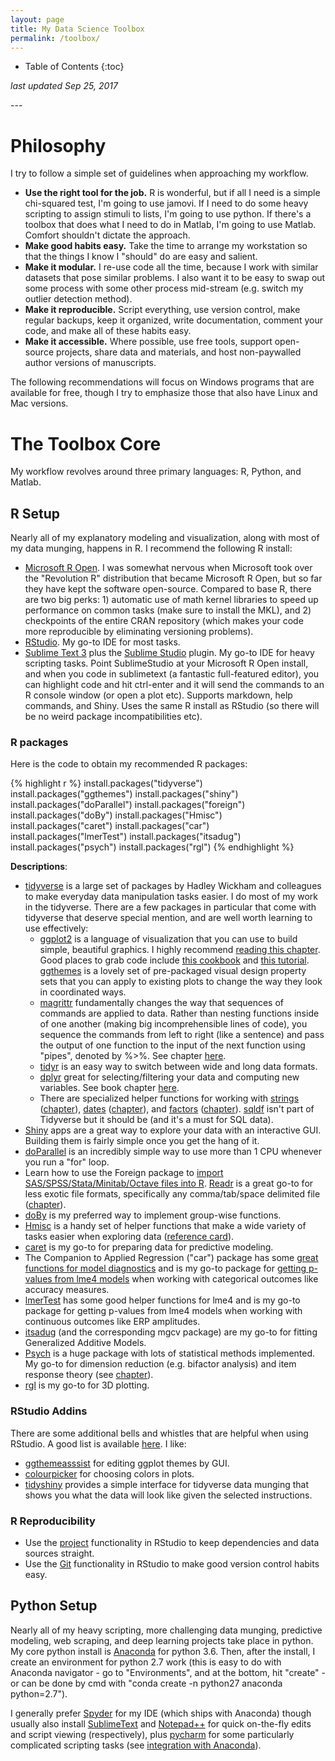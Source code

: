 ```yaml
---
layout: page
title: My Data Science Toolbox
permalink: /toolbox/
---
```


<style>
// Using numbers instead of bullets for listing
#markdown-toc ul {
    list-style: decimal;
}

#markdown-toc {
    border: 1px solid #aaa;
    padding: 1.5em;
    list-style: decimal;
    display: inline-block;
}
</style>

* Table of Contents
{:toc}
  
<p><i>last updated Sep 25, 2017</i></p>
---  
  
# Philosophy  
I try to follow a simple set of guidelines when approaching my workflow.
 - __Use the right tool for the job.__ R is wonderful, but if all I need is a simple chi-squared test, I'm going to use jamovi. If I need to do some heavy scripting to assign stimuli to lists, I'm going to use python. If there's a toolbox that does what I need to do in Matlab, I'm going to use Matlab. Comfort shouldn't dictate the approach.  
 - __Make good habits easy.__ Take the time to arrange my workstation so that the things I know I "should" do are easy and salient.
 - __Make it modular.__ I re-use code all the time, because I work with similar datasets that pose similar problems. I also want it to be easy to swap out some process with some other process mid-stream (e.g. switch my outlier detection method).
 - __Make it reproducible.__ Script everything, use version control, make regular backups, keep it organized, write documentation, comment your code, and make all of these habits easy.
 - __Make it accessible.__ Where possible, use free tools, support open-source projects, share data and materials, and host non-paywalled author versions of manuscripts.

The following recommendations will focus on Windows programs that are available for free, though I try to emphasize those that also have Linux and Mac versions.  
  
# The Toolbox Core
My workflow revolves around three primary languages: R, Python, and Matlab.  
  
## R Setup
Nearly all of my explanatory modeling and visualization, along with most of my data munging, happens in R. I recommend the following R install:

- [Microsoft R Open](https://mran.microsoft.com/open/). I was somewhat nervous when Microsoft took over the "Revolution R" distribution that became Microsoft R Open, but so far they have kept the software open-source. Compared to base R, there are two big perks: 1) automatic use of math kernel libraries to speed up performance on common tasks (make sure to install the MKL), and 2) checkpoints of the entire CRAN repository (which makes your code more reproducible by eliminating versioning problems).
- [RStudio](https://www.rstudio.com/products/rstudio/download/#download). My go-to IDE for most tasks.
- [Sublime Text 3](https://www.sublimetext.com) plus the [Sublime Studio](https://github.com/christophsax/SublimeStudio) plugin. My go-to IDE for heavy scripting tasks. Point SublimeStudio at your Microsoft R Open install, and when you code in sublimetext (a fantastic full-featured editor), you can highlight code and hit ctrl-enter and it will send the commands to an R console window (or open a plot etc). Supports markdown, help commands, and Shiny. Uses the same R install as RStudio (so there will be no weird package incompatibilities etc).

### R packages
Here is the code to obtain my recommended R packages:

{% highlight r %}
install.packages("tidyverse")
install.packages("ggthemes")
install.packages("shiny")
install.packages("doParallel")
install.packages("foreign")
install.packages("doBy")
install.packages("Hmisc")
install.packages("caret")
install.packages("car")
install.packages("lmerTest")
install.packages("itsadug")
install.packages("psych")
install.packages("rgl")
{% endhighlight %}

__Descriptions__:
- [tidyverse](https://www.tidyverse.org/packages/) is a large set of packages by Hadley Wickham and colleagues to make everyday data manipulation tasks easier. I do most of my work in the tidyverse. There are a few packages in particular that come with tidyverse that deserve special mention, and are well worth learning to use effectively:
  - [ggplot2]() is a language of visualization that you can use to build simple, beautiful graphics. I highly recommend [reading this chapter](http://r4ds.had.co.nz/data-visualisation.html). Good places to grab code include [this cookbook](http://www.cookbook-r.com/Graphs/) and [this tutorial](http://tutorials.iq.harvard.edu/R/Rgraphics/Rgraphics.html). [ggthemes](https://cran.r-project.org/web/packages/ggthemes/vignettes/ggthemes.html) is a lovely set of pre-packaged visual design property sets that you can apply to existing plots to change the way they look in coordinated ways.
  - [magrittr](http://magrittr.tidyverse.org) fundamentally changes the way that sequences of commands are applied to data. Rather than nesting functions inside of one another (making big incomprehensible lines of code), you sequence the commands from left to right (like a sentence) and pass the output of one function to the input of the next function using "pipes", denoted by %>%. See chapter [here](http://r4ds.had.co.nz/pipes.html).
  - [tidyr](http://tidyr.tidyverse.org) is an easy way to switch between wide and long data formats.
  - [dplyr](http://dplyr.tidyverse.org) great for selecting/filtering your data and computing new variables. See book chapter [here](http://r4ds.had.co.nz/transform.html#grouped-mutates-and-filters).
  - There are specialized helper functions for working with [strings](http://stringr.tidyverse.org) ([chapter](http://r4ds.had.co.nz/strings.html)), [dates](http://lubridate.tidyverse.org) ([chapter](http://r4ds.had.co.nz/dates-and-times.html)), and [factors](http://forcats.tidyverse.org) ([chapter](http://r4ds.had.co.nz/factors.html)). [sqldf](https://github.com/ggrothendieck/sqldf) isn't part of Tidyverse but it should be (and it's a must for SQL data).
- [Shiny](https://shiny.rstudio.com) apps are a great way to explore your data with an interactive GUI. Building them is fairly simple once you get the hang of it.
- [doParallel](https://cran.r-project.org/web/packages/doParallel/vignettes/gettingstartedParallel.pdf) is an incredibly simple way to use more than 1 CPU whenever you run a "for" loop.
- Learn how to use the Foreign package to [import SAS/SPSS/Stata/Minitab/Octave files into R](http://www.statmethods.net/input/importingdata.html). [Readr](http://readr.tidyverse.org) is a great go-to for less exotic file formats, specifically any comma/tab/space delimited file ([chapter](http://r4ds.had.co.nz/data-import.html)).
- [doBy](https://cran.r-project.org/web/packages/doBy/vignettes/doBy.pdf) is my preferred way to implement group-wise functions.
- [Hmisc](http://data.vanderbilt.edu/fh/R/Hmisc/examples.nb.html) is a handy set of helper functions that make a wide variety of tasks easier when exploring data ([reference card](http://biostat.mc.vanderbilt.edu/wiki/pub/Main/Hmisc/Hmisc-refcard.pdf)).
- [caret](http://topepo.github.io/caret/index.html) is my go-to for preparing data for predictive modeling.
- The Companion to Applied Regression ("car") package has some [great functions for model diagnostics](http://www.statmethods.net/stats/rdiagnostics.html) and is my go-to package for [getting p-values from lme4 models](http://ase.tufts.edu/gsc/gradresources/guidetomixedmodelsinr/mixed%20model%20guide.html) when working with categorical outcomes like accuracy measures.
- [lmerTest](http://www2.compute.dtu.dk/courses/02930/SummerschoolMaterialWeb/Readingmaterial/MixedModels-TuesdayandFriday/Packageandtutorialmaterial/lmerTestTutorial.pdf) has some good helper functions for lme4 and is my go-to package for getting p-values from lme4 models when working with continuous outcomes like ERP amplitudes.
- [itsadug](http://www.sfs.uni-tuebingen.de/~jvanrij/Tutorial/GAMM.html) (and the corresponding mgcv package) are my go-to for fitting Generalized Additive Models.
- [Psych](http://personality-project.org/r/psych/) is a huge package with lots of statistical methods implemented. My go-to for dimension reduction (e.g. bifactor analysis) and item response theory (see [chapter](http://personality-project.org/r/psych/vignettes/overview.pdf)).
- [rgl](https://cran.r-project.org/web/packages/rgl/vignettes/rgl.html) is my go-to for 3D plotting.
  
### RStudio Addins
There are some additional bells and whistles that are helpful when using RStudio. A good list is available [here](https://github.com/daattali/addinslist). I like:
- [ggthemeasssist](https://github.com/calligross/ggthemeassist) for editing ggplot themes by GUI.
- [colourpicker](https://github.com/daattali/colourpicker) for choosing colors in plots.
- [tidyshiny](https://github.com/MangoTheCat/tidyshiny/) provides a simple interface for tidyverse data munging that shows you what the data will look like given the selected instructions.

### R Reproducibility
- Use the [project](http://r4ds.had.co.nz/workflow-projects.html) functionality in RStudio to keep dependencies and data sources straight.
- Use the [Git](https://support.rstudio.com/hc/en-us/articles/200532077-Version-Control-with-Git-and-SVN) functionality in RStudio to make good version control habits easy.

## Python Setup
Nearly all of my heavy scripting, more challenging data munging, predictive modeling, web scraping, and deep learning projects take place in python. My core python install is [Anaconda](https://www.anaconda.com/download/) for python 3.6. Then, after the install, I create an environment for python 2.7 work (this is easy to do with Anaconda navigator - go to "Environments", and at the bottom, hit "create" - or can be done by cmd with "conda create -n python27 anaconda python=2.7").

I generally prefer [Spyder](https://github.com/spyder-ide/spyder) for my IDE (which ships with Anaconda) though usually also install [SublimeText](http://www.sublimetext.com) and [Notepad++](https://notepad-plus-plus.org) for quick on-the-fly edits and script viewing (respectively), plus [pycharm](https://www.jetbrains.com/pycharm/) for some particularly complicated scripting tasks (see [integration with Anaconda](https://docs.anaconda.com/anaconda/user-guide/tasks/integration/pycharm)). 
